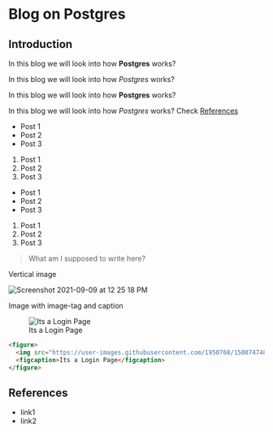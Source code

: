 # Blog on Postgres

## Introduction

In this blog we will look into how **Postgres** works?

In this blog we will look into how _Postgres_ works?

In this blog we will look into how <b>Postgres</b> works?

In this blog we will look into how <i>Postgres</i> works? Check [References](#references)

<ul>
  <li> Post 1 </li>
  <li> Post 2 </li>
  <li> Post 3 </li>
</ul>

<ol>
  <li> Post 1 </li>
  <li> Post 2 </li>
  <li> Post 3 </li>
</ol>

- Post 1
- Post 2
- Post 3

1. Post 1
2. Post 2
3. Post 3

> What am I supposed to write here?

Vertical image

![Screenshot 2021-09-09 at 12 25 18 PM](https://user-images.githubusercontent.com/1950768/150074748-d7434b57-d639-4264-ab1e-a66a1e05b54b.png)


Image with image-tag and caption


<figure>
<img src="https://user-images.githubusercontent.com/1950768/150074748-d7434b57-d639-4264-ab1e-a66a1e05b54b.png" class="kg-image" alt="Its a Login Page" loading="lazy">
<figcaption>Its a Login Page</figcaption>
  </figure>


```HTML
<figure>
  <img src="https://user-images.githubusercontent.com/1950768/150074748-d7434b57-d639-4264-ab1e-a66a1e05b54b.png" class="kg-image" alt="Its a Login Page" loading="lazy">
  <figcaption>Its a Login Page</figcaption>
</figure>
```




## References

- link1
- link2
